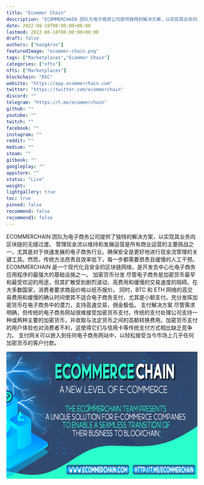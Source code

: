 ```yaml
---
title: "Ecommer Chain"
description: "ECOMMERCHAIN 团队为电子商务公司提供独特的解决方案，以实现其业务向区块链的无缝过渡."
date: 2022-08-18T00:00:00+08:00
lastmod: 2022-08-18T00:00:00+08:00
draft: false
authors: ["boogArno"]
featuredImage: "ecommer-chain.png"
tags: ["Marketplaces","Ecommer Chain"]
categories: ["nfts"]
nfts: ["Marketplaces"]
blockchain: "BSC"
website: "https://app.ecommerchain.com"
twitter: "https://twitter.com/ecommerchain"
discord: ""
telegram: "https://t.me/ecommerchain"
github: ""
youtube: ""
twitch: ""
facebook: ""
instagram: ""
reddit: ""
medium: ""
steam: ""
gitbook: ""
googleplay: ""
appstore: ""
status: "Live"
weight: 
lightgallery: true
toc: true
pinned: false
recommend: false
recommend1: false
---
```

ECOMMERCHAIN 团队为电子商务公司提供了独特的解决方案，以实现其业务向区块链的无缝过渡。
管理现金流以维持和发展运营是所有商业运营的主要挑战之一，尤其是对于快速发展的电子商务行业。确保安全是更好地进行现金流管理的关键工具。然而，传统方法昂贵且效率低下，每一步都需要昂贵且缓慢的人工干预。
ECOMMERCHAIN 是一个现代化且安全的区块链网络，是开发去中心化电子商务应用程序的最强大的基础设施之一。
加密货币分发
尽管电子商务是加密货币最早和最受欢迎的用途，但其扩散受到剧烈波动、高费用和缓慢的交易速度的阻碍。在大多数国家，消费者要求商品价格以纸币报价。
同时，BTC 和 ETH 网络的高交易费用和缓慢的确认时间使其不适合电子商务支付，尤其是小额支付。充分发挥加密货币在电子商务中的潜力，支持高速交易，佣金极低。
支付解决方案
尽管需求明确，但传统的电子商务网站很难接受加密货币支付。传统的支付处理公司支持一种或两种主要的加密货币，并收取与法定货币之间的高额转换费用。加密货币支付的用户体验也对消费者不利，这使得它们与信用卡等传统支付方式相比缺乏竞争力。
支付网关可以嵌入到任何电子商务网站中，以轻松接受当今市场上几乎任何加密货币的客户付款。

![ecommercechainanewlevelofecommerce-dapp-marketplaces-bsc-image1_e5e9c0f781079f1bc7847b6a779a89cc](ecommercechainanewlevelofecommerce-dapp-marketplaces-bsc-image1_e5e9c0f781079f1bc7847b6a779a89cc.png)